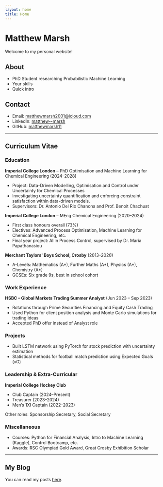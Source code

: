 ```yaml
---
layout: home
title: Home
---
```


# Matthew Marsh

Welcome to my personal website!

## About

- PhD Student researching Probabilistic Machine Learning  
- Your skills  
- Quick intro

## Contact

- Email: matthewmarsh2001@icloud.com  
- LinkedIn: [matthew--marsh](https://linkedin.com/in/matthew--marsh)  
- GitHub: [matthewmarsh11](https://github.com/matthewmarsh11)

---

## Curriculum Vitae

### Education

**Imperial College London** – PhD Optimisation and Machine Learning for Chemical Engineering (2024–2028)  
- Project: Data-Driven Modelling, Optimisation and Control under Uncertainty for Chemical Processes  
- Investigating uncertainty quantification and enforcing constraint satisfaction within data-driven models.  
- Supervisors: Dr. Antonio Del Rio Chanona and Prof. Benoit Chachuat

**Imperial College London** – MEng Chemical Engineering (2020–2024)  
- First class honours overall (73%)  
- Electives: Advanced Process Optimisation, Machine Learning for Chemical Engineering, etc.  
- Final year project: AI in Process Control, supervised by Dr. Maria Papathanasiou

**Merchant Taylors' Boys School, Crosby** (2013–2020)  
- A-Levels: Mathematics (A*), Further Maths (A*), Physics (A*), Chemistry (A*)  
- GCSEs: Six grade 9s, best in school cohort

### Work Experience

**HSBC – Global Markets Trading Summer Analyst** (Jun 2023 – Sep 2023)  
- Rotations through Prime Securities Financing and Equity Cash Trading  
- Used Python for client position analysis and Monte Carlo simulations for trading ideas  
- Accepted PhD offer instead of Analyst role

### Projects

- Built LSTM network using PyTorch for stock prediction with uncertainty estimation  
- Statistical methods for football match prediction using Expected Goals (xG)

### Leadership & Extra-Curricular

**Imperial College Hockey Club**  
- Club Captain (2024–Present)  
- Treasurer (2023–2024)  
- Men’s 1XI Captain (2022–2023)  

Other roles: Sponsorship Secretary, Social Secretary

### Miscellaneous

- Courses: Python for Financial Analysis, Intro to Machine Learning (Kaggle), Control Bootcamp, etc.  
- Awards: RSC Olympiad Gold Award, Great Crosby Exhibition Scholar  

---

## My Blog

You can read my posts [here](/blog).